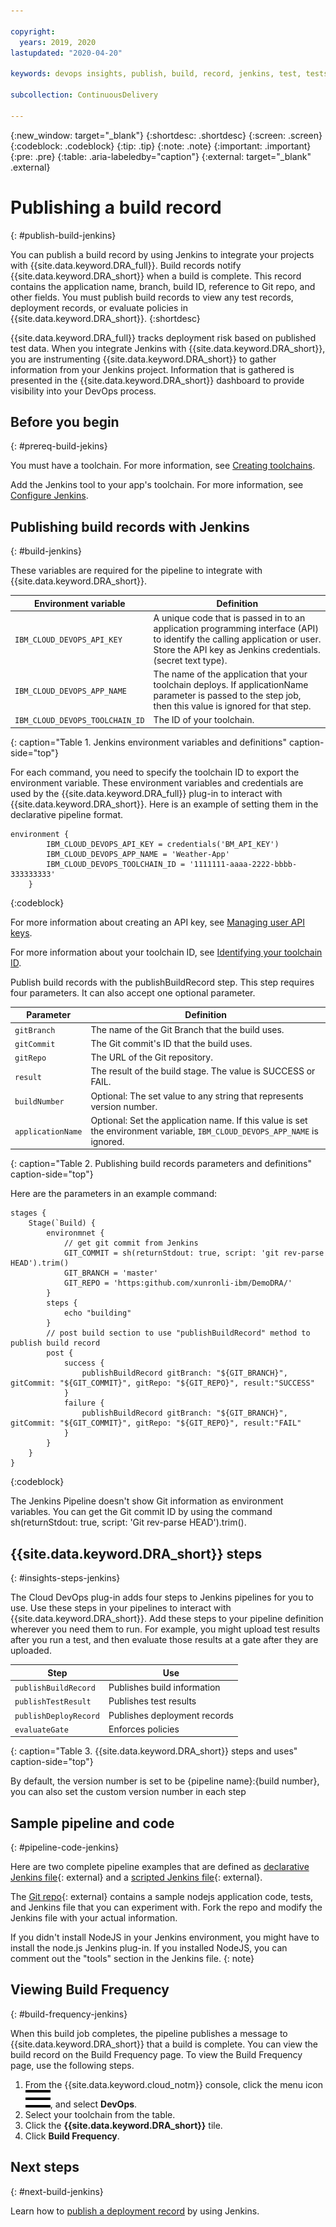 ```yaml
---

copyright:
  years: 2019, 2020
lastupdated: "2020-04-20"

keywords: devops insights, publish, build, record, jenkins, test, tests, app, dashboard

subcollection: ContinuousDelivery

---
```


{:new_window: target="_blank"}
{:shortdesc: .shortdesc}
{:screen: .screen}
{:codeblock: .codeblock}
{:tip: .tip}
{:note: .note}
{:important: .important}
{:pre: .pre}
{:table: .aria-labeledby="caption"}
{:external: target="_blank" .external}

# Publishing a build record
{: #publish-build-jenkins}

You can publish a build record by using Jenkins to integrate your projects with {{site.data.keyword.DRA_full}}. Build records notify {{site.data.keyword.DRA_short}} when a build is complete. This record contains the application name, branch, build ID, reference to Git repo, and other fields. You must publish build records to view any test records, deployment records, or evaluate policies in {{site.data.keyword.DRA_short}}. 
{:shortdesc}

{{site.data.keyword.DRA_full}} tracks deployment risk based on published test data. When you integrate Jenkins with {{site.data.keyword.DRA_short}}, you are instrumenting {{site.data.keyword.DRA_short}} to gather information from your Jenkins project. Information that is gathered is presented in the {{site.data.keyword.DRA_short}} dashboard to provide visibility into your DevOps process. 


## Before you begin
{: #prereq-build-jekins}

You must have a toolchain. For more information, see [Creating toolchains](/docs/services/ContinuousDelivery?topic=ContinuousDelivery-toolchains_getting_started). 

Add the Jenkins tool to your app's toolchain. For more information, see [Configure Jenkins](/docs/services/ContinuousDelivery?topic=ContinuousDelivery-integrations#jenkins). 


## Publishing build records with Jenkins 
{: #build-jenkins}

These variables are required for the pipeline to integrate with {{site.data.keyword.DRA_short}}.

| Environment variable            | Definition                | 
|---------------------------------|---------------------------|
| `IBM_CLOUD_DEVOPS_API_KEY`      | A unique code that is passed in to an application programming interface (API) to identify the calling application or user. <br> Store the API key as Jenkins credentials. (secret text type). |
| `IBM_CLOUD_DEVOPS_APP_NAME`     | The name of the application that your toolchain deploys. If applicationName parameter is passed to the step job, then this value is ignored for that step. |
| `IBM_CLOUD_DEVOPS_TOOLCHAIN_ID` | The ID of your toolchain. |
{: caption="Table 1. Jenkins environment variables and definitions" caption-side="top"}

For each command, you need to specify the toolchain ID to export the environment variable. These environment variables and credentials are used by the {{site.data.keyword.DRA_full}} plug-in to interact with {{site.data.keyword.DRA_short}}. Here is an example of setting them in the declarative pipeline format.

```
environment {
        IBM_CLOUD_DEVOPS_API_KEY = credentials('BM_API_KEY')
        IBM_CLOUD_DEVOPS_APP_NAME = 'Weather-App'
        IBM_CLOUD_DEVOPS_TOOLCHAIN_ID = '1111111-aaaa-2222-bbbb-333333333'
    }
```
{:codeblock}

For more information about creating an API key, see [Managing user API keys](/docs/services/iam?topic=iam-userapikey#userapikey).

For more information about your toolchain ID, see [Identifying your toolchain ID](/docs/ContinuousDelivery?topic=ContinuousDelivery-aggregating-multiple-sources). 

Publish build records with the publishBuildRecord step. This step requires four parameters. It can also accept one optional parameter. 

| Parameter         | Definition                                                                                                                   |
|-------------------|------------------------------------------------------------------------------------------------------------------------------|
| `gitBranch`       | The name of the Git Branch that the build uses.                                                                              |
| `gitCommit`       | The Git commit's ID that the build uses.                                                                                       |
| `gitRepo`         | The URL of the Git repository.                                                                                               |
| `result`          | The result of the build stage. The value is SUCCESS or FAIL.                                                                 |
| `buildNumber`     | Optional: The set value to any string that represents version number.                                                         |
| `applicationName` | Optional: Set the application name. If this value is set the environment variable, `IBM_CLOUD_DEVOPS_APP_NAME` is ignored.   |
{: caption="Table 2. Publishing build records parameters and definitions" caption-side="top"}

Here are the parameters in an example command:

```
stages {
    Stage(`Build) {
        environmnet {
            // get git commit from Jenkins
            GIT_COMMIT = sh(returnStdout: true, script: 'git rev-parse HEAD').trim()
            GIT_BRANCH = 'master'
            GIT_REPO = 'https:github.com/xunronli-ibm/DemoDRA/'
        }
        steps {
            echo "building"
        }
        // post build section to use "publishBuildRecord" method to publish build record
        post {
            success {
                publishBuildRecord gitBranch: "${GIT_BRANCH}", gitCommit: "${GIT_COMMIT}", gitRepo: "${GIT_REPO}", result:"SUCCESS"
            }
            failure {
                publishBuildRecord gitBranch: "${GIT_BRANCH}", gitCommit: "${GIT_COMMIT}", gitRepo: "${GIT_REPO}", result:"FAIL"
            }
        }
    }
}
```
{:codeblock}

The Jenkins Pipeline doesn't show Git information as environment variables. You can get the Git commit ID by using the command sh(returnStdout: true, script: 'Git rev-parse HEAD').trim().


## {{site.data.keyword.DRA_short}} steps
{: #insights-steps-jenkins}

The Cloud DevOps plug-in adds four steps to Jenkins pipelines for you to use. Use these steps in your pipelines to interact with {{site.data.keyword.DRA_short}}. Add these steps to your pipeline definition wherever you need them to run. For example, you might upload test results after you run a test, and then evaluate those results at a gate after they are uploaded.

| Step                  | Use                          |
|-----------------------|------------------------------|
| `publishBuildRecord`  | Publishes build information  |
| `publishTestResult`   | Publishes test results       |
| `publishDeployRecord` | Publishes deployment records |
| `evaluateGate`        | Enforces policies            |
{: caption="Table 3. {{site.data.keyword.DRA_short}} steps and uses" caption-side="top"}

By default, the version number is set to be {pipeline name}:{build number}, you can also set the custom version number in each step


## Sample pipeline and code
{: #pipeline-code-jenkins}

Here are two complete pipeline examples that are defined as [declarative Jenkins file](https://github.com/jenkinsci/ibm-cloud-devops-plugin/blob/master/Declarative-Jenkinsfile){: external} and a [scripted Jenkins file](https://github.com/jenkinsci/ibm-cloud-devops-plugin/blob/master/Scripted-Jenkinsfile){: external}. 

The [Git repo](https://github.com/devops-insights/DemoDRA){: external} contains a sample nodejs application code, tests, and Jenkins file that you can experiment with. Fork the repo and modify the Jenkins file with your actual information. 

If you didn't install NodeJS in your Jenkins environment, you might have to install the node.js Jenkins plug-in. If you installed NodeJS, you can comment out the "tools" section in the Jenkins file.
{: note}


## Viewing Build Frequency
{: #build-frequency-jenkins}

When this build job completes, the pipeline publishes a message to {{site.data.keyword.DRA_short}} that a build is complete. You can view the build record on the Build Frequency page. To view the Build Frequency page, use the following steps. 

1. From the {{site.data.keyword.cloud_notm}} console, click the menu icon ![hamburger icon](images/icon_hamburger.svg), and select **DevOps**. 
2. Select your toolchain from the table.  
3. Click the **{{site.data.keyword.DRA_short}}** tile. 
4. Click **Build Frequency**.  


## Next steps
{: #next-build-jenkins}

Learn how to [publish a deployment record](/docs/ContinuousDelivery?topic=ContinuousDelivery-publish-deploy-jenkins) by using Jenkins.
